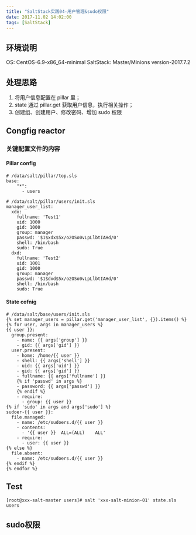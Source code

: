 ```yaml
---
title: "SaltStack实践04-用户管理&sudo权限"
date: 2017-11.02 14:02:00
tags: [SaltStack]
---
```


## 环境说明
OS: CentOS-6.9-x86_64-minimal
SaltStack: Master/Minions version-2017.7.2

## 处理思路
1. 将用户信息配置在 pillar 里；
2. state 通过 pillar.get 获取用户信息，执行相关操作；
3. 创建组、创建用户、修改密码、增加 sudo 权限

<!--more-->
## Congfig reactor
### 关键配置文件的内容
#### Pillar config
```
# /data/salt/pillar/top.sls 
base:
    "*":
      - users

# /data/salt/pillar/users/init.sls
manager_user_list:
  xdx:
    fullname: 'Test1'
    uid: 1000
    gid: 1000
    group: manager
    passwd: '$1$xdx$5x/o2OSo0vLpLlbtIAHd/0'
    shell: /bin/bash
    sudo: True
  dxd:
    fullname: 'Test2'
    uid: 1001
    gid: 1000
    group: manager
    passwd: '$1$dxd$5x/o2OSo0vLpLlbtIAHd/0'
    shell: /bin/bash
    sudo: True
```

#### State cofnig
```
# /data/salt/base/users/init.sls 
{% set manager_users = pillar.get('manager_user_list', {}).items() %}
{% for user, args in manager_users %}
{{ user }}:
  group.present:
    - name: {{ args['group'] }}
    - gid: {{ args['gid'] }}
  user.present:
    - home: /home/{{ user }}
    - shell: {{ args['shell'] }}
    - uid: {{ args['uid'] }}
    - gid: {{ args['gid'] }}
    - fullname: {{ args['fullname'] }}
    {% if 'passwd' in args %}
    - password: {{ args['passwd'] }}
    {% endif %}
    - require:
      - group: {{ user }}
{% if 'sudo' in args and args['sudo'] %}
sudoer-{{ user }}:
  file.managed:
    - name: /etc/sudoers.d/{{ user }}
    - contents:
      - '{{ user }}  ALL=(ALL)    ALL'
    - require:
      - user: {{ user }}
{% else %}
  file.absent:
    - name: /etc/sudoers.d/{{ user }}
{% endif %}
{% endfor %}
```

## Test
```
[root@xxx-salt-master users]# salt 'xxx-salt-minion-01' state.sls users
```

## sudo权限

